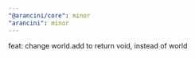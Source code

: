 ```yaml
---
"@arancini/core": minor
"arancini": minor
---
```


feat: change world.add to return void, instead of world
